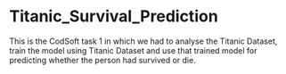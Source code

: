 # Titanic_Survival_Prediction
This is the CodSoft task 1 in which we had to analyse the Titanic Dataset, train the model using Titanic Dataset and use that trained model for predicting whether the person had survived or die.
